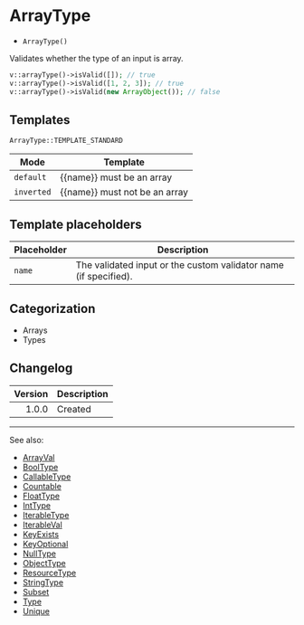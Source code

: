# ArrayType

- `ArrayType()`

Validates whether the type of an input is array.

```php
v::arrayType()->isValid([]); // true
v::arrayType()->isValid([1, 2, 3]); // true
v::arrayType()->isValid(new ArrayObject()); // false
```

## Templates

`ArrayType::TEMPLATE_STANDARD`

| Mode       | Template                      |
|------------|-------------------------------|
| `default`  | {{name}} must be an array     |
| `inverted` | {{name}} must not be an array |

## Template placeholders

| Placeholder | Description                                                      |
|-------------|------------------------------------------------------------------|
| `name`      | The validated input or the custom validator name (if specified). |

## Categorization

- Arrays
- Types

## Changelog

| Version | Description |
|--------:|-------------|
|   1.0.0 | Created     |

***
See also:

- [ArrayVal](ArrayVal.md)
- [BoolType](BoolType.md)
- [CallableType](CallableType.md)
- [Countable](Countable.md)
- [FloatType](FloatType.md)
- [IntType](IntType.md)
- [IterableType](IterableType.md)
- [IterableVal](IterableVal.md)
- [KeyExists](KeyExists.md)
- [KeyOptional](KeyOptional.md)
- [NullType](NullType.md)
- [ObjectType](ObjectType.md)
- [ResourceType](ResourceType.md)
- [StringType](StringType.md)
- [Subset](Subset.md)
- [Type](Type.md)
- [Unique](Unique.md)
